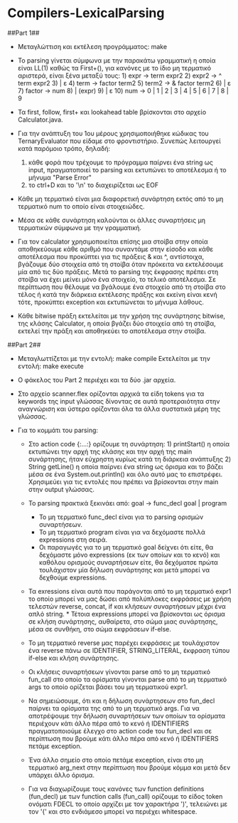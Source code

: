 # Compilers-LexicalParsing

##Part 1##
* Μεταγλώττιση και εκτέλεση προγράμματος: make

* Το parsing γίνεται σύμφωνα με την παρακάτω γραμματική η οποία είναι LL(1) καθώς τα First+(), 
	για κανόνες με το ίδιο μη τερματικό αριστερά, είναι ξένα μεταξύ τους:
		1) expr -> term expr2
		2) expr2 -> ^ term expr2
		3)        | ε
		4) term -> factor term2
		5) term2 -> & factor term2
		6)        | ε
		7) factor -> num 
		8)        | (expr)
		9)        | ε
		10) num -> 0 | 1 | 2 | 3 | 4 | 5 | 6 | 7 | 8 | 9 
		
* Τα first, follow, first+ και lookahead table βρίσκονται στο αρχείο Calculator.java.
	
*	Για την ανάπτυξη του 1ου μέρους χρησιμοποιήθηκε κώδικας του TernaryEvaluator που είδαμε στο
	φροντιστήριο. Συνεπώς λειτουργεί κατά παρόμοιο τρόπο, δηλαδή:
	1) κάθε φορά που τρέχουμε το πρόγραμμα παίρνει ένα string ως input, πραγματοποιεί το parsing
	   και εκτυπώνει το αποτέλεσμα ή το μήνυμα "Parse Error" 
	2) το ctrl+D και το '\n' το διαχειρίζεται ως EOF
	
*	Κάθε μη τερματικό είναι μια διαφορετική συνάρτηση εκτός από το μη τερματικό num το οποίο
	είναι στοιχειώδες.
	
* Μέσα σε κάθε συνάρτηση καλούνται οι άλλες συναρτήσεις μη τερματικών σύμφωνα με την γραμματική.
	
*	Για τον calculator χρησιμοποιείται επίσης μια στοίβα στην οποία αποθηκεύουμε κάθε αριθμό
	που συναντάμε στην είσοδο και κάθε αποτέλεσμα που προκύπτει για τις πράξεις & και ^,
	αντίστοιχα, βγάζουμε δύο στοιχεία από τη στοίβα όταν πρόκειτα να εκτελέσουμε μία από τις
	δύο πράξεις. Μετά το parsing της έκφρασης πρέπει στη στοίβα να έχει μείνει μόνο ένα
	στοιχείο, το τελικό αποτέλεσμα. Σε περίπτωση που θέλουμε να βγάλουμε ένα στοιχείο από τη
	στοίβα στο τέλος ή κατά την διάρκεια εκτέλεσης πράξης και εκείνη είναι κενή τότε, 
	προκύπτει exception και εκτυπώνεται το μήνυμα λάθους.
	
* Κάθε bitwise πράξη εκτελείται με την χρήση της συνάρτησης bitwise, της κλάσης Calculator,
	η οποία βγάζει δύο στοιχεία από τη στοίβα, εκτελεί την πράξη και αποθηκεύει το αποτέλεσμα
	στην στοίβα.

##Part 2##
*	Μεταγλωττίζεται με την εντολή: make compile 
	Εκτελείται με την εντολή: make execute
	
*	Ο φάκελος του Part 2 περιέχει και τα δύο .jar αρχεία.
	 
*	Στο αρχείο scanner.flex ορίζoνται αρχικά τα είδη tokens για τα keywords της input γλώσσας δίνοντας
	σε αυτά προτεραιότητα στην αναγνώριση και ύστερα ορίζονται όλα τα άλλα συστατικά μέρη της γλώσσας.
	
*	Για το κομμάτι του parsing:

	*	Στο action code {:...:} ορίζουμε τη συνάρτηση:
			1) printStart() η οποία εκτυπώνει την αρχή της κλάσης και την αρχή της main συνάρτησης, ήταν 
				 εύχρηστη κυρίως κατά τη διάρκεια ανάπτυξης
			2) String getLine() η οποία παίρνει ένα string ως όρισμα και το βάζει μέσα σε ένα 
				 System.out.println() και όλο αυτό μας το επιστρέφει. Χρησιμεύει για τις εντολές που πρέπει
				 να βρίσκονται στην main στην output γλώσσας.
				 
	*	Το parsing πρακτικά ξεκινάει από: goal -> func_decl goal
																						| program
		* Το μη τερματικό func_decl είναι για το parsing ορισμών συναρτήσεων.
		* Το μη τερματικό program είναι για να δεχόμαστε πολλά expressions στη σειρά.
		* Οι παραγωγές για το μη τερματικό goal δείχνει ότι είτε, θα δεχόμαστε μόνο expressions (εκ των 
			οποίων και το κενό) και καθόλου ορισμούς συναρτήσεων είτε, θα δεχόματσε πρώτα τουλάχιστον μία 
			δήλωση συνάρτησης και μετά μπορεί να δεχθούμε expressions.
			
	*	Τα exressions είναι αυτά που παράγονται από το μη τερματικό expr1 το οποίο μπορεί να μας δώσει
		από πολύπλοκες εκφράσεις με χρήση τελεστών reverse, concat, if και κλήσεων συναρτήσεων μέχρι ένα 
		απλό string.
			* Τέτοια expressions μπορεί να βρίσκονται ως όρισμα σε κλήση συνάρτησης, αυθαίρετα, στο σώμα
				μιας συνάρτησης, μέσα σε συνθήκη, στο σώμα εκφράσεων if-else.
		
	*	To μη τερματικό reverse μας παρέχει εκφράσεις με τουλάχιστον ένα reverse πάνω σε IDENTIFIER, 
		STRING_LITERAL, έκφραση τύπου if-else και κλήση συνάρτησης.
		
	*	Οι κλήσεις συναρτήσεων γίνονται parse από το μη τερματικό fun_call στο οποίo τα ορίσματα 
		γίνονται parse από το μη τερματικό args το οποίο ορίζεται βάσει του μη τερματικού expr1.
	
	*	Να σημειώσουμε, ότι και η δήλωση συνάρτησεων στο fun_decl παίρνει τα ορίσματα της από το μη
		τερματικό args. Για να αποτρέψουμε την δήλωση συναρτήσεων των οποίων τα ορίσματα περιέχουν κάτι
		άλλο πέρα από το κενό ή IDENTIFIERS πραγματοποιούμε έλεγχο στο action code του fun_decl και σε
		περίπτωση που βρούμε κάτι άλλο πέρα από κενό ή IDENTIFIERS πετάμε exception.
		
	* Ένα άλλο σημείο στο οποίο πετάμε exception, είναι στο μη τερματικό arg_next στην περίπτωση που 
		βρούμε κόμμα και μετά δεν υπάρχει άλλο όρισμα.
		
	*	Για να διαχωρίζουμε τους κανόνες των function definitions (fun_decl) με των function calls (fun_call)
	 	ορίζουμε το είδος token ονόματι FDECL το οποίο αρχίζει με τον χαρακτήρα ')', τελειώνει με τον '{' και 
	 	στο ενδιάμεσο μπορεί να περιέχει whitespace.
